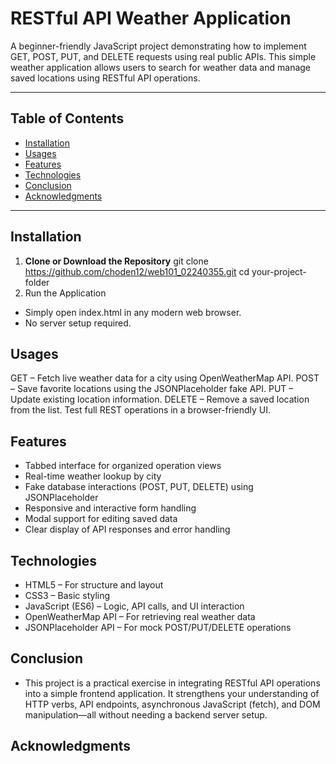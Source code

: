 # RESTful API Weather Application

A beginner-friendly JavaScript project demonstrating how to implement GET, POST, PUT, and DELETE requests using real public APIs. This simple weather application allows users to search for weather data and manage saved locations using RESTful API operations.

---

## Table of Contents

- [Installation](#installation)
- [Usages](#usages)
- [Features](#features)
- [Technologies](#technologies)
- [Conclusion](#conclusion)
- [Acknowledgments](#acknowledgments)

---

## Installation

1. **Clone or Download the Repository**
   git clone <https://github.com/choden12/web101_02240355.git>
   cd your-project-folder
2. Run the Application
- Simply open index.html in any modern web browser.
- No server setup required.

## Usages
GET – Fetch live weather data for a city using OpenWeatherMap API.
POST – Save favorite locations using the JSONPlaceholder fake API.
PUT – Update existing location information.
DELETE – Remove a saved location from the list.
Test full REST operations in a browser-friendly UI.

## Features
- Tabbed interface for organized operation views
- Real-time weather lookup by city
- Fake database interactions (POST, PUT, DELETE) using JSONPlaceholder
- Responsive and interactive form handling
- Modal support for editing saved data
- Clear display of API responses and error handling

## Technologies
- HTML5 – For structure and layout
- CSS3 – Basic styling
- JavaScript (ES6) – Logic, API calls, and UI interaction
- OpenWeatherMap API – For retrieving real weather data
- JSONPlaceholder API – For mock POST/PUT/DELETE operations

## Conclusion
- This project is a practical exercise in integrating RESTful API operations into a simple frontend application. It strengthens your understanding of HTTP verbs, API endpoints, asynchronous JavaScript (fetch), and DOM manipulation—all without needing a backend server setup.

## Acknowledgments